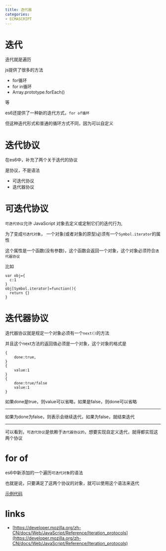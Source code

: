 ```yaml
---
title: 迭代器
categories: 
- ECMASCRIPT
---
```


# 迭代

迭代就是遍历

js提供了很多的方法

- for循环
- for in循环
- Array.prototype.forEach()

等

es6还提供了一种新的迭代方式，`for of循环`

但这种迭代形式和普通的循环方式不同，因为可以自定义

# 迭代协议

在es6中，补充了两个关于迭代的协议

是协议，不是语法

- 可迭代协议
- 迭代器协议

# 可迭代协议

`可迭代协议`允许 JavaScript 对象去定义或定制它们的迭代行为, 

为了变成`可迭代对象`， 一个对象(或者对象的原型)必须有一个` Symbol.iterator `的属性

这个属性是一个函数(没有参数)，这个函数会返回一个对象，这个对象必须符合`迭代器协议`

比如
```
var obj={
  c:1
}
obj[Symbol.iterator]=function(){
  return {}
} 
```

# 迭代器协议

迭代器协议就是规定一个对象必须有一个`next()`的方法

并且这个next方法的返回值必须是一个对象，这个对象的格式是

```
{
    done:true,
}
{
    value:1
}
{
    done:true/false
    value:1
}
```
如果done是true，则value可以省略，如果是false，则done可以省略

-----------------
如果为done为false，则表示会继续迭代，如果为false，就结束迭代

------------------------

可以看到，`可迭代协议`是依赖于`迭代器协议的`，想要实现自定义迭代，就得都实现这两个协议


# for of

es6中新添加的一个遍历`可迭代对象`的语法

也就是说，只要满足了这两个协议的对象，就可以使用这个语法来迭代

[示例代码](https://codepen.io/feibernren/pen/movxzM?editors=0012)


# links

- [https://developer.mozilla.org/zh-CN/docs/Web/JavaScript/Reference/Iteration_protocols](https://developer.mozilla.org/zh-CN/docs/Web/JavaScript/Reference/Iteration_protocols)
